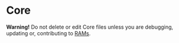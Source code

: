 # Core

**Warning!** Do not delete or edit Core files unless you are debugging, updating or, contributing to [RAMs](https://github.com/jacobxperez/rams).
